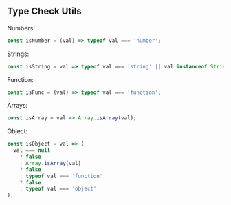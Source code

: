 ## Type Check Utils

Numbers:
```js
const isNumber = (val) => typeof val === 'number';
```
Strings:
```js
const isString = val => typeof val === 'string' || val instanceof String;
```
Function:
```js
const isFunc = (val) => typeof val === 'function';
```
Arrays:
```js
const isArray = val => Array.isArray(val);
```
Object:
```js
const isObject = val => (
  val === null
    ? false
    : Array.isArray(val)
    ? false
    : typeof val === 'function'
    ? false
    : typeof val === 'object'
);
```
